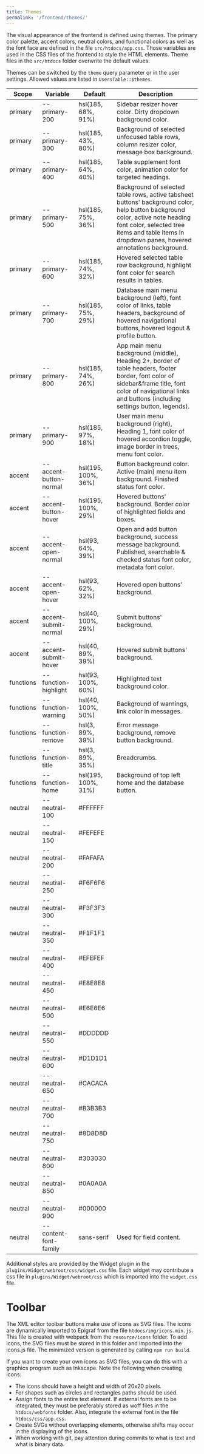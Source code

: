 ```yaml
---
title: Themes
permalink: '/frontend/themes/'
---
```


The visual appearance of the frontend is defined using themes. The primary color palette, accent colors, neutral colors, and functional colors
as well as the font face are defined in the file `src/htdocs/app.css`. Those variables are used in the CSS files of the frontend to style the HTML elements.
Theme files in the `src/htdocs` folder overwrite the default values.

Themes can be switched by the `theme` query parameter or in the user settings. Allowed values are listed in `UsersTable::$themes`.

| Scope     | Variable                 | Default                   | Description                                                                                                                                                                                                                        |
|-----------|--------------------------|---------------------------|------------------------------------------------------------------------------------------------------------------------------------------------------------------------------------------------------------------------------------|
| primary   | --primary-200            | hsl(185, 68%, 91%)        | Sidebar resizer hover color. Dirty dropdown background color.                                                                                                                                                                      |
| primary   | --primary-300            | hsl(185, 43%, 80%)        | Background of selected unfocused table rows, column resizer color, message box background.                                                                                                                                         |
| primary   | --primary-400            | hsl(185, 64%, 40%)        | Table supplement font color, animation color for targeted headings.                                                                                                                                                                |
| primary   | --primary-500            | hsl(185, 75%, 36%)        | Background of selected table rows, active tabsheet buttons' background color, help button background color, active note heading font color, selected tree items and table items in dropdown panes, hovered annotations background. |
| primary   | --primary-600            | hsl(185, 74%, 32%)        | Hovered selected table row background, highlight font color for search results in tables.                                                                                                                                          |
| primary   | --primary-700            | hsl(185, 75%, 29%)        | Database main menu background (left), font color of links, table headers, background of hovered navigational buttons, hovered logout & profile button.                                                                             |
| primary   | --primary-800            | hsl(185, 74%, 26%)        | App main menu background (middle), Heading 2+, border of table headers, footer border, font color of sidebar&frame title, font color of navigational links and buttons (including settings button, legends).                       |
| primary   | --primary-900            | hsl(185, 97%, 18%)        | User main menu background (right), Heading 1, font color of hovered accordion toggle, image border in trees, menu font color.                                                                                                      |
| accent    | --accent-button-normal   | hsl(195, 100%, 36%)       | Button background color. Active (main) menu item background. Finished status font color.                                                                                                                                           |
| accent    | --accent-button-hover    | hsl(195, 100%, 29%)       | Hovered buttons' background. Border color of highlighted fields and boxes.                                                                                                                                                         |
| accent    | --accent-open-normal     | hsl(93, 64%, 39%)         | Open and add button background, success message background. Published, searchable & checked status font color, metadata font color.                                                                                                |
| accent    | --accent-open-hover      | hsl(93, 62%, 32%)         | Hovered open buttons' background.                                                                                                                                                                                                  |
| accent    | --accent-submit-normal   | hsl(40, 100%, 29%)        | Submit buttons' background.                                                                                                                                                                                                        |
| accent    | --accent-submit-hover    | hsl(40, 89%, 39%)         | Hovered submit buttons' background.                                                                                                                                                                                                |
| functions | --function-highlight     | hsl(93, 100%, 60%)        | Highlighted text background color.                                                                                                                                                                                                 |
| functions | --function-warning       | hsl(40, 100%, 50%)        | Background of warnings, link color in messages.                                                                                                                                                                                    |
| functions | --function-remove        | hsl(3, 89%, 39%)          | Error message background, remove button background.                                                                                                                                                                                |
| functions | --function-title         | hsl(3, 89%, 35%)          | Breadcrumbs.                                                                                                                                                                                                                       |
| functions | --function-home          | hsl(195, 100%, 31%)       | Background of top left home and the database button.                                                                                                                                                                               |
| neutral   | --neutral-100            | #FFFFFF                   |                                                                                                                                                                                                                                    |
| neutral   | --neutral-150            | #FEFEFE                   |                                                                                                                                                                                                                                    |
| neutral   | --neutral-200            | #FAFAFA                   |                                                                                                                                                                                                                                    |
| neutral   | --neutral-250            | #F6F6F6                   |                                                                                                                                                                                                                                    |
| neutral   | --neutral-300            | #F3F3F3                   |                                                                                                                                                                                                                                    |
| neutral   | --neutral-350            | #F1F1F1                   |                                                                                                                                                                                                                                    |
| neutral   | --neutral-400            | #EFEFEF                   |                                                                                                                                                                                                                                    |
| neutral   | --neutral-450            | #E8E8E8                   |                                                                                                                                                                                                                                    |
| neutral   | --neutral-500            | #E6E6E6                   |                                                                                                                                                                                                                                    |
| neutral   | --neutral-550            | #DDDDDD                   |                                                                                                                                                                                                                                    |
| neutral   | --neutral-600            | #D1D1D1                   |                                                                                                                                                                                                                                    |
| neutral   | --neutral-650            | #CACACA                   |                                                                                                                                                                                                                                    |
| neutral   | --neutral-700            | #B3B3B3                   |                                                                                                                                                                                                                                    |
| neutral   | --neutral-750            | #8D8D8D                   |                                                                                                                                                                                                                                    |
| neutral   | --neutral-800            | #303030                   |                                                                                                                                                                                                                                    |
| neutral   | --neutral-850            | #0A0A0A                   |                                                                                                                                                                                                                                    |
| neutral   | --neutral-900            | #000000                   |                                                                                                                                                                                                                                    |
| neutral   | --content-font-family    | sans-serif                | Used for field content.                                                                                                                                                                                                         |

Additional styles are provided by the Widget plugin in the `plugins/Widget/webroot/css/widget.css` file.
Each widget may contribute a css file in `plugins/Widget/webroot/css` which is imported into the `widget.css` file.

# Toolbar
The XML editor toolbar buttons make use of icons as SVG files.
The icons are dynamically imported to Epigraf from the file `htdocs/img/icons.min.js`.
This file is created with webpack from the `resource/icons` folder.
To add icons, the SVG files must be stored in this folder and imported into the icons.js file.
The minimized version is generated by calling `npm run build`.

If you want to create your own icons as SVG files, you can do this with a graphics program such as Inkscape.
Note the following when creating icons:
- The icons should have a height and width of 20x20 pixels.
- For shapes such as circles and rectangles paths should be used.
- Assign fonts to the entire text element. If external fonts are to be integrated,
  they must be preferably stored as woff files in the `htdocs/webfonts` folder.
  Also, integrate the external font in the file `htdocs/css/app.css`.
- Create SVGs without overlapping elements, otherwise shifts may occur in the displaying of the icons.
- When working with git, pay attention during commits to what is text and what is binary data.
